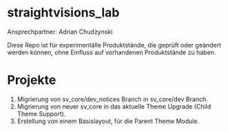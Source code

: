 # straightvisions_lab
Ansprechpartner: Adrian Chudzynski

Diese Repo ist für experimentälle Produktstände, die geprüft oder geändert werden können,
ohne Einfluss auf vorhandenen Produktstände zu haben.

# Projekte
1. Migrierung von sv_core/dev_notices Branch in sv_core/dev Branch.
2. Migrierung von neuer sv_core in das aktuelle Theme Upgrade (Child Theme Support).
3. Erstellung von einem Basislayout, für die Parent Theme Module.

